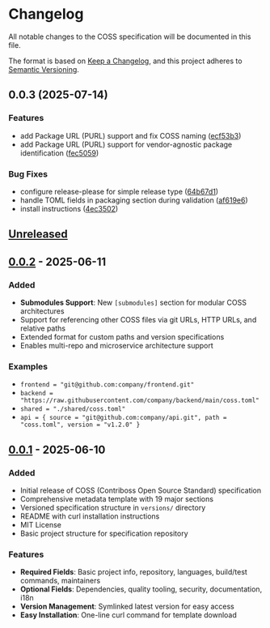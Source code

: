 # Changelog

All notable changes to the COSS specification will be documented in this file.

The format is based on [Keep a Changelog](https://keepachangelog.com/en/1.0.0/),
and this project adheres to [Semantic Versioning](https://semver.org/spec/v2.0.0.html).

## 0.0.3 (2025-07-14)


### Features

* add Package URL (PURL) support and fix COSS naming ([ecf53b3](https://github.com/contriboss/coss_spec/commit/ecf53b3d2fd5f6d28a320563189e00e0deef7ab3))
* add Package URL (PURL) support for vendor-agnostic package identification ([fec5059](https://github.com/contriboss/coss_spec/commit/fec50593e558ed36d2c31d0696aadb60153e08fe))


### Bug Fixes

* configure release-please for simple release type ([64b67d1](https://github.com/contriboss/coss_spec/commit/64b67d175ca59c007bfc8cd99f3ca6072955cdeb))
* handle TOML fields in packaging section during validation ([af619e6](https://github.com/contriboss/coss_spec/commit/af619e61c6c6bdde1ecf3c972a91c90675a58848))
* install instructions ([4ec3502](https://github.com/contriboss/coss_spec/commit/4ec3502ac59533e6dad2a214f83c453db51c99d3))

## [Unreleased]

## [0.0.2] - 2025-06-11

### Added
- **Submodules Support**: New `[submodules]` section for modular COSS architectures
- Support for referencing other COSS files via git URLs, HTTP URLs, and relative paths
- Extended format for custom paths and version specifications
- Enables multi-repo and microservice architecture support

### Examples
- `frontend = "git@github.com:company/frontend.git"`
- `backend = "https://raw.githubusercontent.com/company/backend/main/coss.toml"`
- `shared = "./shared/coss.toml"`
- `api = { source = "git@github.com:company/api.git", path = "coss.toml", version = "v1.2.0" }`

## [0.0.1] - 2025-06-10

### Added
- Initial release of COSS (Contriboss Open Source Standard) specification
- Comprehensive metadata template with 19 major sections
- Versioned specification structure in `versions/` directory
- README with curl installation instructions
- MIT License
- Basic project structure for specification repository

### Features
- **Required Fields**: Basic project info, repository, languages, build/test commands, maintainers
- **Optional Fields**: Dependencies, quality tooling, security, documentation, i18n
- **Version Management**: Symlinked latest version for easy access
- **Easy Installation**: One-line curl command for template download

[Unreleased]: https://github.com/contriboss/coss_spec/compare/v0.0.2...HEAD
[0.0.2]: https://github.com/contriboss/coss_spec/compare/v0.0.1...v0.0.2
[0.0.1]: https://github.com/contriboss/coss_spec/releases/tag/v0.0.1
